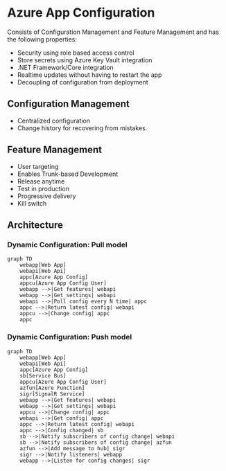 # Azure App Configuration
Consists of Configuration Management and Feature Management and has the following properties:
- Security using role based access control
- Store secrets using Azure Key Vault integration
- .NET Framework/Core integration
- Realtime updates without having to restart the app
- Decoupling of configuration from deployment

## Configuration Management
- Centralized configuration
- Change history for recovering from mistakes.

## Feature Management
- User targeting
- Enables Trunk-based Development
- Release anytime
- Test in production
- Progressive delivery
- Kill switch

## Architecture

### Dynamic Configuration: Pull model
``` mermaid
graph TD
    webapp[Web App]
    webapi[Web Api]
    appc[Azure App Config]
    appcu[Azure App Config User]
    webapp -->|Get features| webapi
    webapp -->|Get settings| webapi
    webapi -->|Poll config every N time| appc
    appc -->|Return latest config| webapi
    appcu -->|Change config| appc
    appc
```

### Dynamic Configuration: Push model
``` mermaid
graph TD
    webapp[Web App]
    webapi[Web Api]
    appc[Azure App Config]
    sb[Service Bus]
    appcu[Azure App Config User]
    azfun[Azure Function]
    sigr[SignalR Service]
    webapp -->|Get features| webapi
    webapp -->|Get settings| webapi
    appcu -->|Change config| appc
    webapi -->|Get config| appc
    appc -->|Return latest config| webapi
    appc -->|Config changed| sb
    sb -->|Notify subscribers of config change| webapi
    sb -->|Notify subscribers of config change| azfun
    azfun -->|Add message to hub| sigr
    sigr -->|Notify listeners| webapp
    webapp -->|Listen for config changes| sigr
```